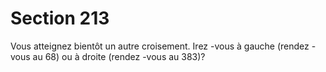 # Section 213

Vous atteignez bientôt un autre croisement. Irez -vous à gauche
(rendez -vous au  68) ou à droite (rendez -vous au  383)?